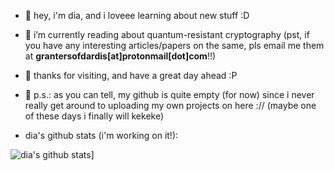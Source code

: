 - 👋 hey, i'm dia, and i loveee learning about new stuff :D
- 🌱 i’m currently reading about quantum-resistant cryptography (pst, if you have any interesting articles/papers on the same, pls email me them at **grantersofdardis[at]protonmail[dot]com**!!)
- 👾 thanks for visiting, and have a great day ahead :P
- 🎃 p.s.: as you can tell, my github is quite empty (for now) since i never really get around to uploading my own projects on here :// (maybe one of these days i finally will kekeke)

- dia's github stats (i'm working on it!):




![dia's github stats](https://dias-github-stats.vercel.app/api?username=dianosaur12)]
